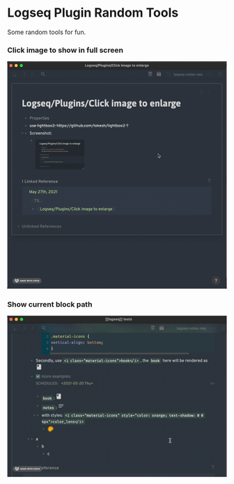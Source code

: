 # Logseq Plugin Random Tools

Some random tools for fun.

### Click image to show in full screen
![](./fullscreen.gif)
### Show current block path
![](./block-path.gif)